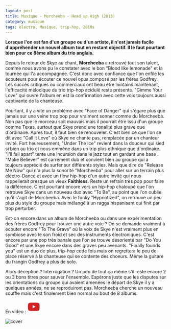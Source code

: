 ```yaml
---
layout: post
title: Musique - Morcheeba - Head up High (2013)
category: musique
tags: electro, Musique, trip-hop, 2010s
---
```

**Lorsque l'on est fan d'un groupe ou d'un artiste, il n'est jamais facile d'appréhender un nouvel album tout en restant objectif. Il le faut pourtant bien pour ce 8ème album du trio anglais.**

Depuis le retour de Skye au chant, **Morcheeba** a retrouvé tout son talent, comme nous avons pu le constater avec le bon "Blood like lemonade" et la tournée qui l'a accompagnée. C'est donc avec confiance que l'on enfile les écouteurs pour écouter ce nouvel opus composé par les frères Godfrey. Les succès critiques ou commerciaux ont beau être lointains maintenant, l'efficacité mélodique du trio trip-hop acidulé reste présente. "Gimme Your Love" qui ouvre l'album en est la confirmation avec cette voix toujours aussi captivante de la chanteuse.

Pourtant, il y a vite un problème avec "Face of Danger" qui s'égare plus que jamais sur une veine trop pop pour vraiment sonner comme du Morcheeba. Non pas que le morceau soit mauvais mais il pourrait être issu d'un groupe comme Texas, surtout que Skye prend une tonalité plus grave que d'ordinaire. Après tout, il faut bien se renouveler. C'est bien ce que l'on se dit avec "Call it Love" où Skye ne chante pas, remplacée par un chanteur invité. Fort heureusement, "Under The Ice" revient dans la douceur qui sied si bien au trio et nous emmène dans un trip plus ethnique que d'ordinaire. "I'll fall apart" tente une incursion dans le jazz tout en gardant une base . "Make Believer" est carrément dub et convient bien au groupe qui a toujours apprécié de surfer sur différents styles. Mais que dire de "Release Me Now" qui n'a plus la sonorité "Morcheeba" pour aller sur un terrain plus electro-Dance et avec un flow hip-hop d'un autre invité qui nous rappellerait presque un vieux **Faithless**. Reste un refrain très pop pour faire la différence. C'est pourtant encore vers un hip-hop chaloupé que l'on retrouve Skye dans un nouveau duo avec "To Be", au point que l'on oublie qu'il s'agit de Morcheeba. Avec le funky "Hypnotized", on retrouve un peu plus du style du groupe mais mélangé à un ragga hispanisant qui finit par trop perturber.

Est-on encore dans un album de Morcheeba ou dans une expérimentation des frères Godfrey pour trouver une autre voie ? On se demande vraiment à écouter encore "To The Grave" où la voix de Skye n'est vraiment plus en symbiose avec le son froid et sec des instruments électroniques. C'est encore par une pop très banale que l'on se trouve désorienté par "Do You Good" et une Skye encore dans des graves peu avenants. "Finally founds you" est un duo de plus, trip-hop cette fois mais on regrettera le peu de place réservé à la chanteuse qui se contente des choeurs. Même la guitare du frangin Godfrey a plus de solo.

Alors déception ? Interrogation ? Un peu de tout ça même s'il reste encore 2 ou 3 bons titres pour sauver l'ensemble. Espérons juste que les disputes sur les orientations du groupe qui avaient amenées le départ de Skye il y a quelques années, ne se reproduiront pas. Morcheeba cherche un nouveau souffle mais c'est finalement bien normal au bout de 8 albums.

En video : [![video](/images/youtube.png)](https://www.youtube.com/watch?v=qKFMK2eDWeQ)

![cover](https://filedn.eu/llqi9IBxlYouGRXYG2xlROb/img/2013/head-up-high-by-morcheeba.jpg)

